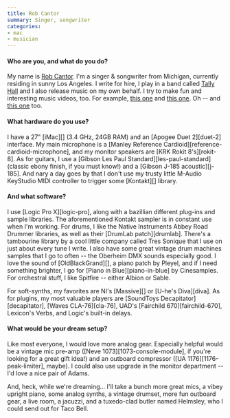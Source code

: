 ```yaml
---
title: Rob Cantor
summary: Singer, songwriter
categories:
- mac
- musician
---
```


#### Who are you, and what do you do?

My name is [Rob Cantor](http://www.robcantor.com/ "Rob's website."). I'm a singer & songwriter from Michigan, currently residing in sunny Los Angeles. I write for hire, I play in a band called [Tally Hall](http://tallyhall.com/ "The Tally Hall website.") and I also release music on my own behalf. I try to make fun and interesting music videos, too. For example, [this one](https://www.youtube.com/watch?v=kymSZpfykBM "Rob's 'All I Need Is You' video on YouTube.") and [this one](https://www.youtube.com/watch?v=k6PxMRUgmbA "Rob's 'Perfect' video on YouTube."). Oh -- and [this one](https://www.youtube.com/watch?v=_Z4iWAnrMGU "Rob's 'Old Bike' video on YouTube.") too. 

#### What hardware do you use?

I have a 27" [iMac][] (3.4 GHz, 24GB RAM) and an [Apogee Duet 2][duet-2] interface. My main microphone is a [Manley Reference Cardioid][reference-cardioid-microphone], and my monitor speakers are [KRK Rokit 8's][rokit-8]. As for guitars, I use a [Gibson Les Paul Standard][les-paul-standard] (classic ebony finish, if you must know!) and a [Gibson J-185 acoustic][j-185]. And nary a day goes by that I don't use my trusty little M-Audio KeyStudio MIDI controller to trigger some [Kontakt][] library.

#### And what software?

I use [Logic Pro X][logic-pro], along with a bazillian different plug-ins and sample libraries. The aforementioned Kontakt sampler is in constant use when I'm working. For drums, I like the Native Instruments Abbey Road Drummer libraries, as well as their [DrumLab patch][drumlab]. There's a tambourine library by a cool little company called Tres Sonique that I use on just about every tune I write. I also have some great vintage drum machines samples that I go to often -- the Oberheim DMX sounds especially good. I love the sound of [OldBlackGrand][], a piano patch by Pleyel, and if I need something brighter, I go for [Piano in Blue][piano-in-blue] by Cinesamples. For orchestral stuff, I like Spitfire -- either Albion or Sable.

For soft-synths, my favorites are NI's [Massive][] or [U-he's Diva][diva]. As for plugins, my most valuable players are [SoundToys Decapitator][decapitator], [Waves CLA-76][cla-76], UAD's [Fairchild 670][fairchild-670], Lexicon's Verbs, and Logic's built-in delays. 

#### What would be your dream setup?

Like most everyone, I would love more analog gear. Especially helpful would be a vintage mic pre-amp ([Neve 1073][1073-console-module], if you're looking for a great gift idea!) and an outboard compressor ([UA 1176][1176-peak-limiter], maybe). I could also use upgrade in the monitor department -- I'd love a nice pair of Adams.

And, heck, while we're dreaming... I'll take a bunch more great mics, a vibey upright piano, some analog synths, a vintage drumset, more fun outboard gear, a live room, a jacuzzi, and a tuxedo-clad butler named Helmsley, who I could send out for Taco Bell.